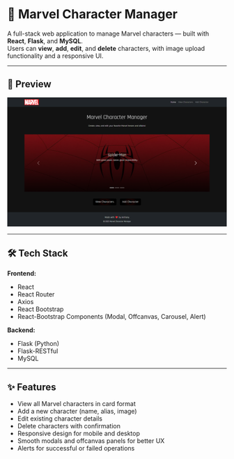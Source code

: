 # 🚀 Marvel Character Manager

A full-stack web application to manage Marvel characters — built with **React**, **Flask**, and **MySQL**.  
Users can **view**, **add**, **edit**, and **delete** characters, with image upload functionality and a responsive UI.

---

## 📸 Preview

![Marvel Character Manager Screenshot](assets/marvel-app-screenshot.png)


---

## 🛠 Tech Stack

**Frontend:**
- React
- React Router
- Axios
- React Bootstrap
- React-Bootstrap Components (Modal, Offcanvas, Carousel, Alert)

**Backend:**
- Flask (Python)
- Flask-RESTful
- MySQL

---

## ✨ Features

- View all Marvel characters in card format
- Add a new character (name, alias, image)
- Edit existing character details
- Delete characters with confirmation
- Responsive design for mobile and desktop
- Smooth modals and offcanvas panels for better UX
- Alerts for successful or failed operations
